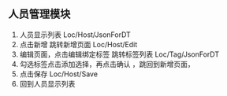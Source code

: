 ## 人员管理模块

1. 人员显示列表      Loc/Host/JsonForDT
2. 点击新增    跳转新增页面   Loc/Host/Edit
3. 编辑页面，点击编辑绑定标签   跳转标签列表  Loc/Tag/JsonForDT
4. 勾选标签点击添加选择，再点击确认 ，跳回到新增页面，
5. 点击保存   Loc/Host/Save
6. 回到人员显示列表